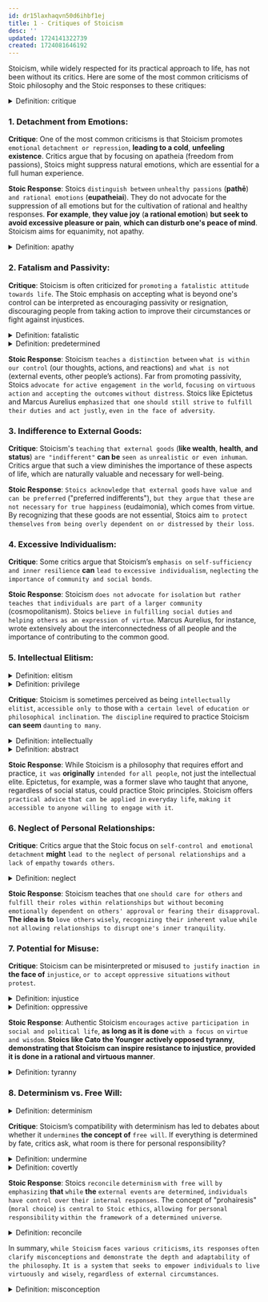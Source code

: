 ```yaml
---
id: dr15laxhaqvn50d6ihbf1ej
title: 1 - Critiques of Stoicism
desc: ''
updated: 1724141322739
created: 1724081646192
---
```


Stoicism, while widely respected for its practical approach to life, has not been without its critics. Here are some of the most common criticisms of Stoic philosophy and the Stoic responses to these critiques:



<!-- start of 'critique' section -->
<details>
    <summary>Definition: critique</summary>

#
A critique **is** `a detailed` `analysis or assessment` `of something`, **usually involving both** `positive and negative` `feedback`. It's `a way of` `evaluating or discussing` `the strengths and weaknesses of` `a subject`.

---
</details>
<!-- end of 'critique' section -->



### 1. **Detachment from Emotions**:
   **Critique**: One of the most common criticisms is that Stoicism promotes `emotional` `detachment or repression`, **leading to a cold**, **unfeeling existence**. Critics argue that by focusing on apatheia (freedom from passions), Stoics might suppress natural emotions, which are essential for a full human experience.

   **Stoic Response**: Stoics `distinguish between` `unhealthy passions` (**pathē**) `and rational emotions` (**eupatheiai**). They do not advocate for the suppression of all emotions but for the cultivation of rational and healthy responses. **For example**, **they value joy** (**a rational emotion**) **but seek to avoid excessive pleasure or pain**, **which can disturb one's peace of mind**. Stoicism aims for equanimity, not apathy.



<!-- start of 'apathy' section -->
<details>
    <summary>Definition: apathy</summary>

#
Apathy **is** `a lack of` `interest`, `enthusiasm`, `or concern` `about things` **that others might find important or engaging**. It's **when someone feels indifferent and doesn't care much about what's happening around them**.

---
</details>
<!-- end of 'apathy' section -->



### 2. **Fatalism and Passivity**:
   **Critique**: Stoicism is often criticized for `promoting` `a fatalistic attitude` `towards life`. The Stoic emphasis on accepting what is beyond one's control can be interpreted as encouraging passivity or resignation, discouraging people from taking action to improve their circumstances or fight against injustices.



<!-- start of 'fatalistic' section -->
<details>
    <summary>Definition: fatalistic</summary>

#
Fatalistic **refers to** `the belief that` `all events` `are predetermined and inevitable`, **so people have little or no control over what happens**. It **often implies a resigned attitude towards life**, **accepting whatever comes as unavoidable**.

---
</details>
<!-- end of 'fatalistic' section -->



<!-- start of 'predetermined' section -->
<details>
    <summary>Definition: predetermined</summary>

#
Predetermined **means** `decided or set` `in advance`, `before` `anything happens`. It **suggests that** `the outcome or course of events` `is fixed` `and cannot be changed`.

---
</details>
<!-- end of 'predetermined' section -->



   **Stoic Response**: Stoicism `teaches` `a distinction between` `what is within our control` (our thoughts, actions, and reactions) `and what is not` (external events, other people’s actions). Far from promoting passivity, Stoics `advocate for` `active engagement in` `the world`, `focusing on` `virtuous action` `and accepting` `the outcomes` `without distress`. Stoics like Epictetus and Marcus Aurelius `emphasized` `that one` `should still strive` `to fulfill their duties and act justly`, `even in the face of adversity`.

### 3. **Indifference to External Goods**:
   **Critique**: Stoicism's `teaching` `that external goods` (**like wealth**, **health**, **and status**) `are "indifferent"` **can be** `seen as` `unrealistic or even inhuman`. Critics argue that such a view diminishes the importance of these aspects of life, which are naturally valuable and necessary for well-being.

   **Stoic Response**: `Stoics acknowledge` `that external goods` `have value and can be preferred` ("preferred indifferents"), `but they argue` `that these` `are not necessary` `for true happiness` (eudaimonia), which comes from virtue. By recognizing that these goods are not essential, Stoics aim `to protect themselves` `from being overly dependent on or distressed` `by their loss`.

### 4. **Excessive Individualism**:
   **Critique**: Some critics argue that Stoicism’s `emphasis on` `self-sufficiency and inner resilience` **can** `lead to` `excessive individualism`, `neglecting` `the importance of` `community and social bonds`.

   **Stoic Response**: Stoicism `does not` `advocate for` `isolation` `but rather teaches that` `individuals are part of` `a larger community` (cosmopolitanism). Stoics `believe in` `fulfilling social duties` `and helping others` `as an expression of virtue`. Marcus Aurelius, for instance, wrote extensively about the interconnectedness of all people and the importance of contributing to the common good.

### 5. **Intellectual Elitism**:



<!-- start of 'elitism' section -->
<details>
    <summary>Definition: elitism</summary>

#
Elitism **is** `the belief that` `a select group of people`, `considered to be superior in some way` (**such as** `intelligence`, `wealth`, **or** `status`), `should have more` `influence`, `power`, `or privileges` **than others**. It **can also refer to** `the attitude or behavior of` those who see themselves as part of **this** `elite group`.

---
</details>
<!-- end of 'elitism' section -->



<!-- start of 'privilege' section -->
<details>
    <summary>Definition: privilege</summary>

#
A privilege **is** `a special` `right`, `advantage`, `or benefit` that is granted to a particular person or group, often `without` them `having` `to earn it`. It **can be** `based on` **factors like** `social status`, `wealth`, `race`, `or other characteristics`.

---
</details>
<!-- end of 'privilege' section -->



   **Critique**: Stoicism is sometimes perceived as being `intellectually elitist`, `accessible only to` those with `a certain level of` `education or philosophical inclination`. `The discipline` required to practice Stoicism **can seem** `daunting` `to many`.



<!-- start of 'intellectually' section -->
<details>
    <summary>Definition: intellectually</summary>

#
Intellectually **means** `in a way` `that relates to` `the use of the mind or thinking`. It **involves** `reasoning`, `understanding`, `and knowledge`, **often** `focusing on` `complex or abstract` `ideas`.

---
</details>
<!-- end of 'intellectually' section -->



<!-- start of 'abstract' section -->
<details>
    <summary>Definition: abstract</summary>

#
Abstract **refers to** `something` **that is** `not` `concrete or tangible`, **often dealing with** `ideas or concepts` `rather than` `physical objects`. It **can also describe** `art or thought` **that is** `more about` `general` `qualities or ideas` `rather than` `specific`, `realistic` `details`.

---
</details>
<!-- end of 'abstract' section -->



   **Stoic Response**: While Stoicism is a philosophy that requires effort and practice, `it was` **originally** `intended for` `all people`, not just the intellectual elite. Epictetus, for example, was a former slave who taught that anyone, regardless of social status, could practice Stoic principles. Stoicism offers `practical advice` `that can be applied in` `everyday life`, `making it accessible to` `anyone willing to engage with it`.

### 6. **Neglect of Personal Relationships**:
   **Critique**: Critics argue that the Stoic focus on `self-control and emotional detachment` **might** `lead to` `the neglect of` `personal relationships` `and a lack of` `empathy` `towards others`.



<!-- start of 'neglect' section -->
<details>
    <summary>Definition: neglect</summary>

#
Neglect **means** `failing` `to give` **proper** `attention`, `care`, `or support` `to something or someone`. It **involves** `not doing` `what is needed` `or ignoring responsibilities`.

---
</details>
<!-- end of 'neglect' section -->



   **Stoic Response**: Stoicism teaches that `one` `should care for others` `and fulfill their roles within relationships` `but without` `becoming emotionally dependent on others' approval` `or fearing their disapproval`. **The idea is to** `love others` `wisely`, `recognizing their inherent value` `while not` `allowing relationships to disrupt` `one's inner tranquility`.

### 7. **Potential for Misuse**:
   **Critique**: Stoicism can be misinterpreted or misused `to justify` `inaction in` **the face of** `injustice`, `or to accept` `oppressive situations` `without protest`.



<!-- start of 'injustice' section -->
<details>
    <summary>Definition: injustice</summary>

#
Injustice **is the** `unfair treatment of` `people` **or a situation where someone is** `not given` **their due** `rights` **or is** `treated` `unequally`.

---
</details>
<!-- end of 'injustice' section -->



<!-- start of 'oppressive' section -->
<details>
    <summary>Definition: oppressive</summary>

#
Oppressive **describes** `something` **that is** `harsh`, `unjust`, `or burdensome`, **often** `involving` **the** `unfair` `use of` `power or authority` `that causes` `discomfort or suffering`.

---
</details>
<!-- end of 'oppressive' section -->



   **Stoic Response**: Authentic Stoicism `encourages` `active participation in` `social and political life`, **as long as it is done** `with a focus on` `virtue and wisdom`. **Stoics like Cato the Younger actively opposed tyranny**, **demonstrating that Stoicism can inspire resistance to injustice**, **provided it is done in a rational and virtuous manner**.



<!-- start of 'tyranny' section -->
<details>
    <summary>Definition: tyranny</summary>

#
Tyranny **is** `a form of` `government where` `one person or a small group` `holds absolute power` `and rules in a harsh or oppressive manner`. It **often** `involves` `the abuse of power` `and denial of individual freedoms`.

---
</details>
<!-- end of 'tyranny' section -->



### 8. **Determinism vs. Free Will**:



<!-- start of 'determinism' section -->
<details>
    <summary>Definition: determinism</summary>

#
Determinism **is** `the belief that` `all events`, `including human actions`, `are determined by` `prior` `causes and conditions`, **leaving** `no` **room for** `free will or chance`.

---
</details>
<!-- end of 'determinism' section -->



   **Critique**: Stoicism’s compatibility with determinism has led to debates about whether it `undermines` **the concept of** `free will`. If everything is determined by fate, critics ask, what room is there for personal responsibility?



<!-- start of 'undermine' section -->
<details>
    <summary>Definition: undermine</summary>

#
Undermine **means** `to weaken or damage` `something` `gradually or covertly`, **often** `by sabotaging or eroding` `its foundation or effectiveness`.

---
</details>
<!-- end of 'undermine' section -->



<!-- start of 'covertly' section -->
<details>
    <summary>Definition: covertly</summary>

#
Covertly **means** `doing something` `in a hidden or secret` `way`, **so that it is** `not easily` `noticed or detected`.

---
</details>
<!-- end of 'covertly' section -->



   **Stoic Response**: Stoics `reconcile` `determinism` `with free will` `by emphasizing` **that** `while` **the** `external events` `are determined`, `individuals` `have control over` `their internal responses`. The concept of "prohairesis" (`moral choice`) `is central` `to Stoic ethics`, `allowing for` `personal responsibility` `within the framework of` `a determined universe`.



<!-- start of 'reconcile' section -->
<details>
    <summary>Definition: reconcile</summary>

#
Reconcile **means** `to restore` `friendly relations` `or resolve differences` `between people`, `or to bring` `two things into` `harmony or agreement`.

---
</details>
<!-- end of 'reconcile' section -->



In summary, `while Stoicism` `faces various criticisms`, `its responses` `often clarify misconceptions` `and demonstrate the depth and adaptability of the philosophy`. `It is a system` `that seeks to empower individuals` `to live virtuously and wisely`, `regardless of external circumstances`.



<!-- start of 'misconception' section -->
<details>
    <summary>Definition: misconception</summary>

#
A misconception **is** `a mistaken` `belief or understanding` `about something`.

---
</details>
<!-- end of 'misconception' section -->